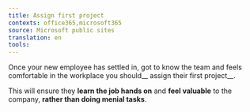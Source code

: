 ```yaml
---
title: Assign first project
contexts: office365,microsoft365
source: Microsoft public sites
translation: en
tools: 
---
```


Once your new employee has settled in, got to know the team and feels comfortable in the workplace you should__ assign their first project__\.

This will ensure they __learn the job hands on__ and __feel valuable__ to the company, __rather than doing menial tasks__\.

